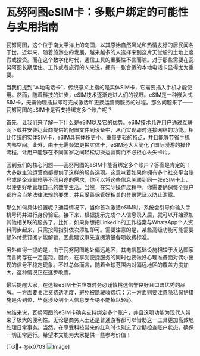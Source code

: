 # 瓦努阿图eSIM卡：多账户绑定的可能性与实用指南

瓦努阿图，这个位于南太平洋上的岛国，以其原始自然风光和热情友好的居民闻名于世。近年来，随着旅游业的发展，越来越多的人选择来到这片天堂般的土地上度假或投资。而在这个数字化时代，通信工具的重要性不言而喻。对于那些需要在瓦努阿图长期居住、工作或者旅行的人来说，拥有一张合适的本地电话卡显得尤为重要。

当我们提到“本地电话卡”，传统意义上指的是实体SIM卡，它需要插入手机才能使用。然而，随着科技的进步，eSIM技术逐渐走进人们的视野。eSIM是一种嵌入式SIM卡，无需物理插拔即可完成激活和更换运营商服务的过程。那么问题来了——瓦努阿图的eSIM卡是否支持绑定多个账户呢？

首先，让我们来了解一下什么是eSIM以及它的优势。eSIM技术允许用户通过互联网下载并安装运营商提供的配置文件到设备中，从而实现即时连接网络的功能。相比传统的实体SIM卡，eSIM具有体积更小、重量更轻的特点，并且能够节省手机内部空间。此外，由于无需频繁更换实体卡，eSIM还大大简化了国际漫游的操作流程，让用户能够在不同国家之间轻松切换运营商而不必担心丢失卡片。

回到我们的核心问题——瓦努阿图的eSIM卡能否绑定多个账户？答案是肯定的！大多数主流运营商都提供了这样的服务选项。这意味着如果你拥有多个社交平台账号或是企业邮箱等不同用途的需求，你可以将这些信息关联到同一张eSIM卡上，以便更好地管理自己的数字生活。当然，在实际操作过程中，你需要确保每个账户都符合当地法律法规的要求，并且妥善保管好相关的登录凭证以防止泄露。

那么如何具体设置呢？通常情况下，当你首次激活eSIM时，系统会引导你输入手机号码并进行身份验证。接下来，根据提示完成个人信息录入后，就可以开始添加其他相关联的服务了。比如，如果你想把LinkedIn的工作档案与WhatsApp个人资料同步起来，只需按照指引依次添加即可。需要注意的是，某些高级功能可能需要额外付费订阅才能解锁，因此建议事先查阅清楚各项收费标准。

另外值得一提的是，由于瓦努阿图地处偏远地区，其电信基础设施相较于发达国家而言尚存在一定差距。因此，在享受便捷服务的同时也要做好心理准备面对偶尔出现的信号不稳定现象。不过总体而言，随着全球范围内对偏远地区的覆盖力度加大，这种情况正在逐步改善。

最后提醒大家，在选择eSIM卡供应商时务必谨慎挑选信誉良好且口碑优秀的品牌。一方面要关注资费透明度，避免被隐藏收费坑；另一方面则要注意隐私保护措施是否到位，毕竟涉及到个人信息安全绝不能掉以轻心。

总结来说，瓦努阿图的eSIM卡确实支持绑定多个账户，并且这项功能为现代人带来了极大的便利性。无论是商务人士还是普通游客都可以借助这一工具更加高效地处理日常事务。当然，在享受科技带来的红利时也别忘了定期检查账户状态，确保一切正常运行。希望本文能为大家提供一些参考价值！

[TG💪+ @jx0703 ![Image](https://github.com/user-attachments/assets/dbca1d08-cadb-493c-b0ec-ad6f7a83f270)]